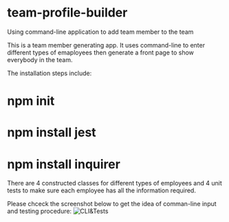 # team-profile-builder
Using command-line application to add team member to the team

This is a team member generating app. It uses command-line to enter different types of emaployees then generate a front page to show everybody in the team. 

The installation steps include:
# npm init
# npm install jest
# npm install inquirer

There are 4 constructed classes for different types of employees and 4 unit tests to make sure each employee has all the information required. 

Please chceck the screenshot below to get the idea of comman-line input and testing procedure:
![CLI&Tests]()
